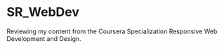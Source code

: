 # SR_WebDev
Reviewing my content from the Coursera Specialization Responsive Web Development and Design.
